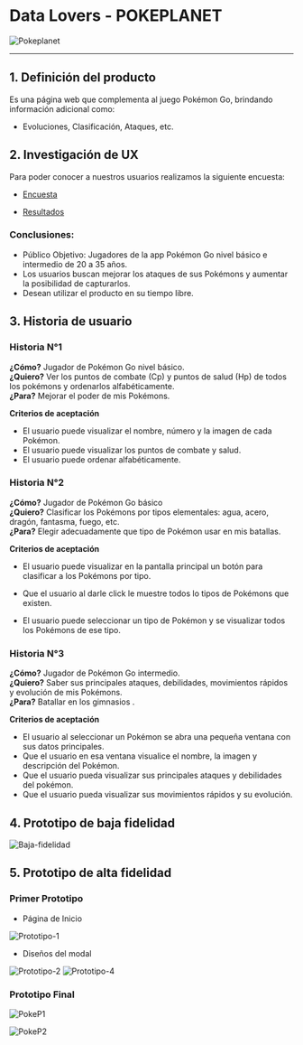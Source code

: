 # Data Lovers - POKEPLANET
![Pokeplanet](https://github.com/lorena-1204/LIM014-data-lovers/blob/main/src/img/readme/planet.PNG?raw=true)

***

## 1. Definición del producto
Es una página web que complementa al juego Pokémon Go, brindando información adicional como:
+ Evoluciones, Clasificación, Ataques, etc.

## 2. Investigación de UX
Para poder conocer a nuestros usuarios realizamos la siguiente encuesta:
+ [Encuesta](https://docs.google.com/forms/d/1-q0cPj2PysjyYTP9TwW3fSu6Q494wsUmOm6WtpAiNOI/edit?usp=drive_open)

+ [Resultados](https://docs.google.com/spreadsheets/d/1dhcoh83wKbN1WDNX6gkaRdoqtGpmD3LFyeLYkfIF_VY/edit?usp=forms_web_b#gid=296711079)

### Conclusiones:
* Público Objetivo: Jugadores de la app Pokémon Go nivel básico e intermedio de 20 a 35 años.
* Los usuarios buscan mejorar los ataques de sus Pokémons y aumentar la posibilidad de capturarlos.
* Desean utilizar el producto en su tiempo libre.

## 3. Historia de usuario

### Historia N°1
**¿Cómo?** Jugador de Pokémon Go nivel básico.\
**¿Quiero?** Ver los puntos de combate (Cp) y puntos de salud (Hp) de todos los pokémons y ordenarlos alfabéticamente.\
**¿Para?** Mejorar el poder de mis Pokémons.

**Criterios de aceptación**
- El usuario puede visualizar el nombre, número y la imagen de cada Pokémon.
- El usuario puede visualizar los puntos de combate y salud.
- El usuario puede ordenar alfabéticamente.

### Historia N°2
**¿Cómo?** Jugador de Pokémon Go básico\
**¿Quiero?** Clasificar los Pokémons por tipos elementales: agua, acero, dragón, fantasma, fuego, etc.\
**¿Para?** Elegir adecuadamente que tipo de Pokémon usar en mis batallas.

**Criterios de aceptación**
- El usuario puede visualizar en la pantalla principal un botón para clasificar a los Pokémons por tipo.

- Que el usuario al darle click le muestre todos lo tipos de Pokémons que existen.
-  El usuario puede seleccionar un tipo de Pokémon y se visualizar todos los Pokémons de ese tipo.

### Historia N°3
**¿Cómo?** Jugador de Pokémon Go intermedio.\
**¿Quiero?** Saber sus principales ataques, debilidades, movimientos rápidos y evolución de mis Pokémons.\
**¿Para?** Batallar en los gimnasios .

**Criterios de aceptación**
- El usuario al seleccionar un Pokémon se abra una pequeña ventana con sus datos principales.
- Que el usuario en esa ventana visualice el nombre, la imagen y descripción del Pokémon.
- Que el usuario pueda visualizar sus principales ataques y debilidades del pokémon.
- Que el usuario pueda visualizar sus movimientos rápidos y su evolución.

## 4. Prototipo de baja fidelidad

![Baja-fidelidad](https://github.com/lorena-1204/LIM014-data-lovers/blob/main/src/img/readme/Prototipo%20de%20baja%20fidelidad%20.jpg?raw=true)

## 5. Prototipo de alta fidelidad
### Primer Prototipo
+ Página de Inicio

![Prototipo-1](https://github.com/lorena-1204/LIM014-data-lovers/blob/main/src/img/readme/Prototipo%201.jpg?raw=true)
+ Diseños del modal

![Prototipo-2](https://github.com/lorena-1204/LIM014-data-lovers/blob/main/src/img/readme/prototipo%202.jpg?raw=true)
![Prototipo-4](https://github.com/lorena-1204/LIM014-data-lovers/blob/main/src/img/readme/prototipo%204.jpg?raw=true)


### Prototipo Final
![PokeP1](https://github.com/lorena-1204/LIM014-data-lovers/blob/main/src/img/readme/PokeP1.png?raw=true)

![PokeP2](https://github.com/lorena-1204/LIM014-data-lovers/blob/main/src/img/readme/PokeP2.jpg?raw=true)

